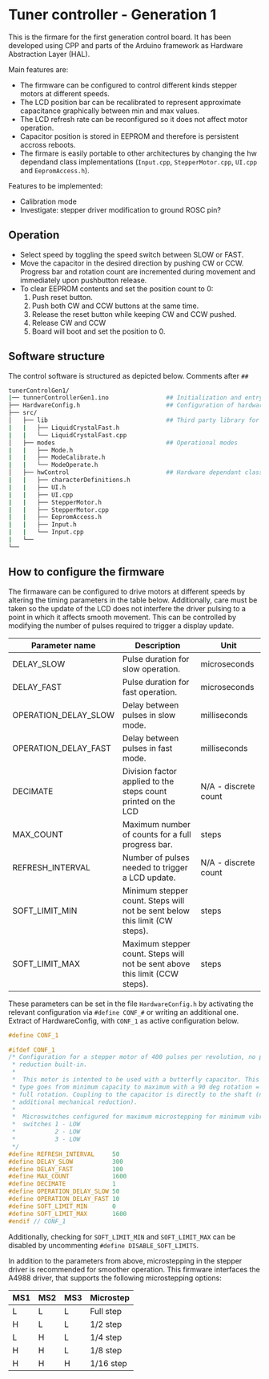 # Tuner controller - Generation 1
This is the firmare for the first generation control board. It has been developed using CPP and parts of the Arduino framework as Hardware Abstraction Layer (HAL). 

Main features are:
* The firmware can be configured to control different kinds stepper motors at different speeds.
* The LCD position bar can be recalibrated to represent approximate capacitance graphically between min and max values.
* The LCD refresh rate can be reconfigured so it does not affect motor operation.
* Capacitor position is stored in EEPROM and therefore is persistent accross reboots.
* The firmare is easily portable to other architectures by changing the hw dependand class implementations (`Input.cpp`, `StepperMotor.cpp`, `UI.cpp` and `EepromAccess.h`).

Features to be implemented:
* Calibration mode
* Investigate: stepper driver modification to ground ROSC pin?

## Operation

* Select speed by toggling the speed switch between SLOW or FAST.
* Move the capacitor in the desired direction by pushing CW or CCW. Progress bar and rotation count are incremented during movement and immediately upon pushbutton release.
* To clear EEPROM contents and set the position count to 0:
  1. Push reset button.
  2. Push both CW and CCW buttons at the same time.
  3. Release the reset button while keeping CW and CCW pushed.
  4. Release CW and CCW
  5. Board will boot and set the position to 0.

## Software structure
The control software is structured as depicted below. Comments after `##`

```bash
tunerControlGen1/
|── tunnerControllerGen1.ino                ## Initialization and entry point
├── HardwareConfig.h                        ## Configuration of hardware connections and motor timing
├── src/                                    
│   ├── lib                                 ## Third party library for faster LCD interfacing (no blocking)
|   |   ├── LiquidCrystalFast.h
|   |   └── LiquidCrystalFast.cpp
│   ├── modes                               ## Operational modes
|   |   ├── Mode.h
|   |   ├── ModeCalibrate.h
|   |   └── ModeOperate.h
│   ├── hwControl                           ## Hardware dependant class definitions and implementations for Arduino
|   |   ├── characterDefinitions.h
|   |   ├── UI.h
|   |   ├── UI.cpp
|   |   ├── StepperMotor.h
|   |   ├── StepperMotor.cpp
|   |   ├── EepromAccess.h
|   |   ├── Input.h
|   |   └── Input.cpp
|   └── 
└── 
```

## How to configure the firmware

The firmaware can be configured to drive motors at different speeds by altering the timing parameters in the table below. Additionally, care must be taken so the update of the LCD does not interfere the driver pulsing to a point in which it affects smooth movement. This can be controlled by modifying the number of pulses required to trigger a display update. 

| Parameter name        | Description   | Unit |
|-----------------------| --------------|------|
| DELAY_SLOW            | Pulse duration for slow operation. | microseconds | 
| DELAY_FAST            | Pulse duration for fast operation.   | microseconds | 
| OPERATION_DELAY_SLOW  | Delay between pulses in slow mode.| milliseconds |
| OPERATION_DELAY_FAST  | Delay between pulses in fast mode.| milliseconds | 
| DECIMATE              | Division factor applied to the steps count printed on the LCD | N/A - discrete count|
| MAX_COUNT             | Maximum number of counts for a full progress bar. | steps | 
| REFRESH_INTERVAL      | Number of pulses needed to trigger a LCD update. | N/A - discrete count  |
| SOFT_LIMIT_MIN        | Minimum stepper count. Steps will not be sent below this limit (CW steps).| steps |
| SOFT_LIMIT_MAX        | Maximum stepper count. Steps will not be sent above this limit (CCW steps).| steps|

These parameters can be set in the file `HardwareConfig.h` by activating the relevant configuration via `#define CONF_#` or writing an additional one. Extract of HardwareConfig, with `CONF_1` as active configuration below.

```C
#define CONF_1

#ifdef CONF_1
/* Configuration for a stepper motor of 400 pulses per revolution, no planetary
 * reduction built-in.
 *
 *  This motor is intented to be used with a butterfly capacitor. This capacitor
 * type goes from minimum capacity to maximum with a 90 deg rotation = 1/4 of a
 * full rotation. Coupling to the capacitor is directly to the shaft (no
 * additional mechanical reduction).
 *
 *  Microswitches configured for maximum microstepping for minimum vibrations.
 *  switches 1 - LOW
 *           2 - LOW
 *           3 - LOW
 */
#define REFRESH_INTERVAL     50
#define DELAY_SLOW           300
#define DELAY_FAST           100
#define MAX_COUNT            1600
#define DECIMATE             1
#define OPERATION_DELAY_SLOW 50
#define OPERATION_DELAY_FAST 10
#define SOFT_LIMIT_MIN       0
#define SOFT_LIMIT_MAX       1600
#endif // CONF_1
```

Additionally, checking for `SOFT_LIMIT_MIN` and `SOFT_LIMIT_MAX` can be disabled by uncommenting `#define DISABLE_SOFT_LIMITS`.

In addition to the parameters from above, microstepping in the stepper driver is recommended for smoother operation. This firmware interfaces the A4988 driver, that supports the following microstepping options:

| MS1 | MS2 | MS3 | Microstep |
|-----|-----|-----|-----------|
| L   | L   | L   | Full step |
| H   | L   | L   | 1/2  step |
| L   | H   | L   | 1/4 step  |
| H   | H   | L   | 1/8 step  |
| H   | H   | H   | 1/16 step |
